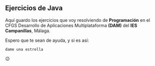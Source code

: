 ## Ejercicios de Java

Aquí guardo los ejercicios que voy resolviendo de **Programación** en el CFGS 
Desarrollo de Aplicaciones Multiplataforma **(DAM)** del **IES Campanillas**, 
Málaga.

Espero que te sean de ayuda, y si es así:

```console
dame una estrella 
```
:wink:
